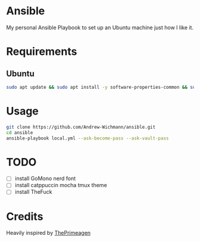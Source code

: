 # Ansible

My personal Ansible Playbook to set up an Ubuntu machine just how I like it.

# Requirements

## Ubuntu

```bash
sudo apt update && sudo apt install -y software-properties-common && sudo apt-add-repository -y ppa:ansible/ansible && sudo apt update && sudo apt install -y curl git ansible build-essential
```

# Usage

```bash
git clone https://github.com/Andrew-Wichmann/ansible.git
cd ansible
ansible-playbook local.yml --ask-become-pass --ask-vault-pass
```

# TODO
- [ ] install GoMono nerd font
- [ ] install catppuccin mocha tmux theme
- [ ] install TheFuck

# Credits

Heavily inspired by [ThePrimeagen](https://github.com/ThePrimeagen/ansible/)
